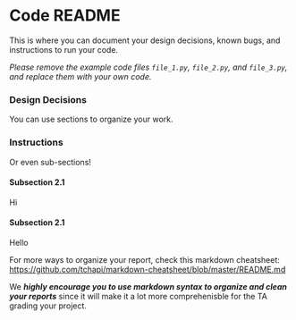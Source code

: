 # Code README
This is where you can document your design decisions, known bugs, and instructions to run your code.

_Please remove the example code files `file_1.py`, `file_2.py`, and `file_3.py`, and replace them with your own code._

### Design Decisions ###
You can use sections to organize your work.

### Instructions ###
Or even sub-sections!

#### Subsection 2.1 ####
Hi

#### Subsection 2.1 ####
Hello

For more ways to organize your report, check this markdown cheatsheet: https://github.com/tchapi/markdown-cheatsheet/blob/master/README.md

We ***highly encourage you to use markdown syntax to organize and clean your reports*** since it will make it a lot more comprehenisble for the TA grading your project.